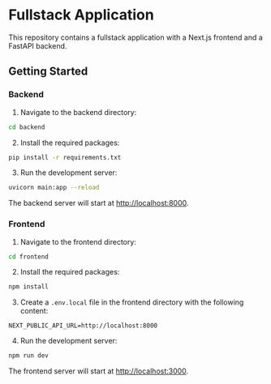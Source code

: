 # Fullstack Application

This repository contains a fullstack application with a Next.js frontend and a FastAPI backend.

## Getting Started

### Backend

1. Navigate to the backend directory:

```bash
cd backend
```

2. Install the required packages:

```bash
pip install -r requirements.txt
```

3. Run the development server:

```bash
uvicorn main:app --reload
```

The backend server will start at [http://localhost:8000](http://localhost:8000).

### Frontend

1. Navigate to the frontend directory:

```bash
cd frontend
```

2. Install the required packages:

```bash
npm install
```

3. Create a `.env.local` file in the frontend directory with the following content:

```env
NEXT_PUBLIC_API_URL=http://localhost:8000
```

4. Run the development server:

```bash
npm run dev
```

The frontend server will start at [http://localhost:3000](http://localhost:3000).
